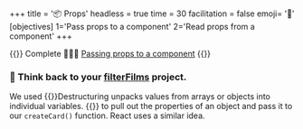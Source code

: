 +++
title = '📦 Props'
headless = true
time = 30
facilitation = false
emoji= '🧩'
[objectives]
    1='Pass props to a component'
    2='Read props from a component'
+++

{{<note type="narrative" title="React Learn">}}
Complete 🧑🏾‍🎓 [Passing props to a component](https://react.dev/learn/passing-props-to-a-component)
{{</note>}}

### 🧠 Think back to your [filterFilms](/filterFilms.html) project.

We used {{<tooltip title="destructuring ">}}Destructuring unpacks values from arrays or objects into individual variables.
{{</tooltip>}} to pull out the properties of an object and pass it to our `createCard()` function. React uses a similar idea.
